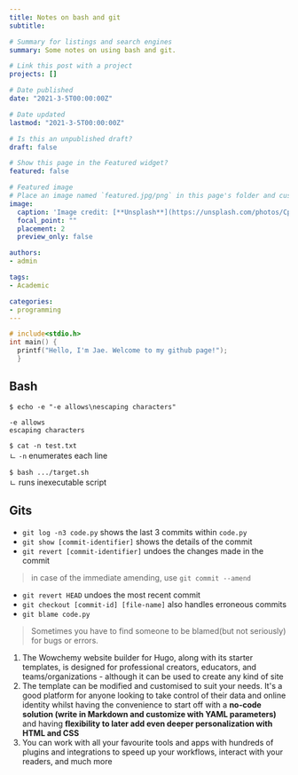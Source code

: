 ```yaml
---
title: Notes on bash and git
subtitle: 

# Summary for listings and search engines
summary: Some notes on using bash and git.

# Link this post with a project
projects: []

# Date published
date: "2021-3-5T00:00:00Z"

# Date updated
lastmod: "2021-3-5T00:00:00Z"

# Is this an unpublished draft?
draft: false

# Show this page in the Featured widget?
featured: false

# Featured image
# Place an image named `featured.jpg/png` in this page's folder and customize its options here.
image:
  caption: 'Image credit: [**Unsplash**](https://unsplash.com/photos/CpkOjOcXdUY)'
  focal_point: ""
  placement: 2
  preview_only: false

authors:
- admin

tags:
- Academic

categories:
- programming
---
```


```c
# include<stdio.h>
int main() {
  printf("Hello, I'm Jae. Welcome to my github page!");
  }
```

<h2>Bash</h2>

`$ echo -e "-e allows\nescaping characters"`

```
-e allows
escaping characters
```

`$ cat -n test.txt`\
ㄴ `-n` enumerates each line

`$ bash .../target.sh`\
ㄴ runs inexecutable script

<h2>Gits</h2>

* `git log -n3 code.py` shows the last 3 commits within `code.py`
* `git show [commit-identifier]` shows the details of the commit
* `git revert [commit-identifier]` undoes the changes made in the commit
> in case of the immediate amending, use `git commit --amend`
* `git revert HEAD` undoes the most recent commit
* `git checkout [commit-id] [file-name]` also handles erroneous commits
* `git blame code.py`
> Sometimes you have to find someone to be blamed(but not seriously) for bugs or errors.


1. The Wowchemy website builder for Hugo, along with its starter templates, is designed for professional creators, educators, and teams/organizations - although it can be used to create any kind of site
2. The template can be modified and customised to suit your needs. It's a good platform for anyone looking to take control of their data and online identity whilst having the convenience to start off with a **no-code solution (write in Markdown and customize with YAML parameters)** and having **flexibility to later add even deeper personalization with HTML and CSS**
3. You can work with all your favourite tools and apps with hundreds of plugins and integrations to speed up your workflows, interact with your readers, and much more